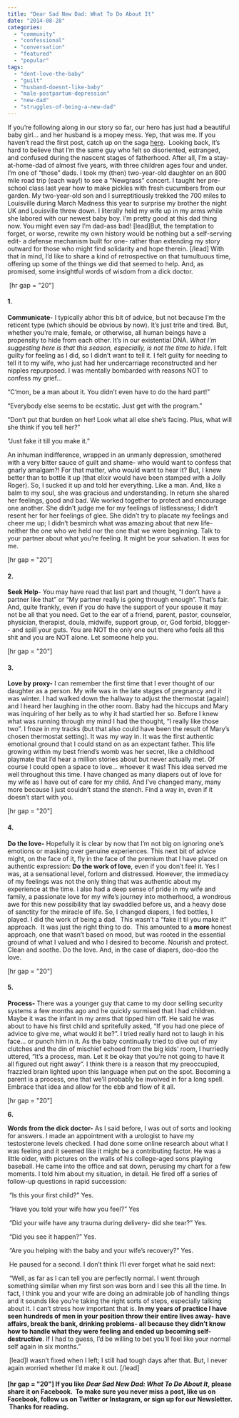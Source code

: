 ```yaml
---
title: "Dear Sad New Dad: What To Do About It"
date: "2014-08-28"
categories: 
  - "community"
  - "confessional"
  - "conversation"
  - "featured"
  - "popular"
tags: 
  - "dont-love-the-baby"
  - "guilt"
  - "husband-doesnt-like-baby"
  - "male-postpartum-depression"
  - "new-dad"
  - "struggles-of-being-a-new-dad"
---
```


If you’re following along in our story so far, our hero has just had a beautiful baby girl… and her husband is a mopey mess. Yep, that was me. If you haven’t read the first post, catch up on the saga [here](http://www.thedadissues.com/dear-sad-new-dad/ "Dear Sad New Dad").  Looking back, it’s hard to believe that I’m the same guy who felt so disoriented, estranged, and confused during the nascent stages of fatherhood. After all, I’m a stay-at-home-dad of almost five years, with three children ages four and under. I’m one of “those” dads. I took my (then) two-year-old daughter on an 800 mile road trip (each way!) to see a “Newgrass” concert. I taught her pre-school class last year how to make pickles with fresh cucumbers from our garden. My two-year-old son and I surreptitiously trekked the 700 miles to Louisville during March Madness this year to surprise my brother the night UK and Louisville threw down. I literally held my wife up in my arms while she labored with our newest baby boy. I’m pretty good at this dad thing now. You might even say I’m dad-ass bad! \[lead\]But, the temptation to forget, or worse, rewrite my own history would be nothing but a self-serving edit- a defense mechanism built for one- rather than extending my story outward for those who might find solidarity and hope therein. \[/lead\] With that in mind, I’d like to share a kind of retrospective on that tumultuous time, offering up some of the things we did that seemed to help. And, as promised, some insightful words of wisdom from a dick doctor.

 \[hr gap = "20"\]

#### **1.**

**Communicate**\- I typically abhor this bit of advice, but not because I’m the reticent type (which should be obvious by now). It’s just trite and tired. But, whether you’re male, female, or otherwise, all human beings have a propensity to hide from each other. It’s in our existential DNA. _What I’m suggesting here is that this season, especially, is not the time to hide_. I felt guilty for feeling as I did, so I didn’t want to tell it. I felt guilty for needing to tell it to my wife, who just had her undercarriage reconstructed and her nipples repurposed. I was mentally bombarded with reasons NOT to confess my grief…

“C’mon, be a man about it. You didn’t even have to do the hard part!”

“Everybody else seems to be ecstatic. Just get with the program.”

“Don’t put that burden on her! Look what all else she’s facing. Plus, what will she think if you tell her?”

“Just fake it till you make it.”

An inhuman indifference, wrapped in an unmanly depression, smothered with a very bitter sauce of guilt and shame- who would want to confess that gnarly amalgam?! For that matter, who would want to hear it? But, I knew better than to bottle it up (that elixir would have been stamped with a Jolly Roger). So, I sucked it up and told her everything. Like a man. And, like a balm to my soul, she was gracious and understanding. In return she shared her feelings, good and bad. We worked together to protect and encourage one another. She didn’t judge me for my feelings of listlessness; I didn’t resent her for her feelings of glee. She didn’t try to placate my feelings and cheer me up; I didn’t besmirch what was amazing about that new life- neither the one who we held nor the one that we were beginning. Talk to your partner about what you’re feeling. It might be your salvation. It was for me.

\[hr gap = "20"\]

#### **2.**

**Seek Help**\- You may have read that last part and thought, “I don’t have a partner like that” or “My partner really is going through enough”. That’s fair. And, quite frankly, even if you do have the support of your spouse it may not be all that you need. Get to the ear of a friend, parent, pastor, counselor, physician, therapist, doula, midwife, support group, or, God forbid, blogger-- and spill your guts. You are NOT the only one out there who feels all this shit and you are NOT alone. Let someone help you.

\[hr gap = "20"\]

#### **3.**

**Love by proxy-** I can remember the first time that I ever thought of our daughter as a person. My wife was in the late stages of pregnancy and it was winter. I had walked down the hallway to adjust the thermostat (again!) and I heard her laughing in the other room. Baby had the hiccups and Mary was inquiring of her belly as to why it had startled her so. Before I knew what was running through my mind I had the thought, “I really like those two”. I froze in my tracks (but that also could have been the result of Mary’s chosen thermostat setting). It was my way in. It was the first authentic emotional ground that I could stand on as an expectant father. This life growing within my best friend’s womb was her secret, like a childhood playmate that I’d hear a million stories about but never actually met. Of course I could open a space to love… whoever it was! This idea served me well throughout this time. I have changed as many diapers out of love for my wife as I have out of care for my child. And I’ve changed many, many more because I just couldn’t stand the stench. Find a way in, even if it doesn’t start with you.

\[hr gap = "20"\]

#### **4.**

**Do the love-** Hopefully it is clear by now that I’m not big on ignoring one’s emotions or masking over genuine experiences. This next bit of advice might, on the face of it, fly in the face of the premium that I have placed on authentic expression: **Do the work of love**, even if you don’t feel it. Yes I was, at a sensational level, forlorn and distressed. However, the immediacy of my feelings was not the only thing that was authentic about my experience at the time. I also had a deep sense of pride in my wife and family, a passionate love for my wife’s journey into motherhood, a wondrous awe for this new possibility that lay swaddled before us, and a heavy dose of sanctity for the miracle of life. So, I changed diapers, I fed bottles, I played. I did the work of being a dad.  This wasn’t a “fake it til you make it” approach.  It was just the right thing to do.  This amounted to a **more** honest approach, one that wasn’t based on mood, but was rooted in the essential ground of what I valued and who I desired to become. Nourish and protect. Clean and soothe. Do the love. And, in the case of diapers, doo-doo the love.

\[hr gap = "20"\]

####  **5.**

**Process-** There was a younger guy that came to my door selling security systems a few months ago and he quickly surmised that I had children. Maybe it was the infant in my arms that tipped him off. He said he was about to have his first child and spritefully asked, “If you had one piece of advice to give me, what would it be?”. I tried really hard not to laugh in his face… or punch him in it. As the baby continually tried to dive out of my clutches and the din of mischief echoed from the big kids’ room, I hurriedly uttered, “It’s a process, man. Let it be okay that you’re not going to have it all figured out right away”. I think there is a reason that my preoccupied, frazzled brain lighted upon this language when put on the spot. Becoming a parent is a process, one that we’ll probably be involved in for a long spell. Embrace that idea and allow for the ebb and flow of it all.

\[hr gap = "20"\]

**6.**

**Words from the dick doctor-** As I said before, I was out of sorts and looking for answers. I made an appointment with a urologist to have my testosterone levels checked. I had done some online research about what I was feeling and it seemed like it might be a contributing factor. He was a little older, with pictures on the walls of his college-aged sons playing baseball. He came into the office and sat down, perusing my chart for a few moments. I told him about my situation, in detail. He fired off a series of follow-up questions in rapid succession:

 “Is this your first child?” Yes.

 “Have you told your wife how you feel?” Yes

 “Did your wife have any trauma during delivery- did she tear?” Yes.

 “Did you see it happen?” Yes.

 “Are you helping with the baby and your wife’s recovery?” Yes.

 He paused for a second. I don’t think I’ll ever forget what he said next:

 “Well, as far as I can tell you are perfectly normal. I went through something similar when my first son was born and I see this all the time. In fact, I think you and your wife are doing an admirable job of handling things and it sounds like you’re taking the right sorts of steps, especially talking about it. I can’t stress how important that is. **In my years of practice I have seen hundreds of men in your position throw their entire lives away- have affairs, break the bank, drinking problems- all because they didn’t know how to handle what they were feeling and ended up becoming self-destructive**. If I had to guess, I’d be willing to bet you’ll feel like your normal self again in six months.”

 \[lead\]I wasn’t fixed when I left; I still had tough days after that. But, I never again worried whether I’d make it out. \[/lead\]

#### \[hr gap = "20"\] If you like _Dear Sad New Dad: What To Do About It_, please share it on Facebook.  To make sure you never miss a post, like us on Facebook, follow us on Twitter or Instagram, or sign up for our Newsletter.  Thanks for reading.
